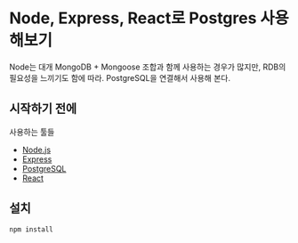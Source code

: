 # Node, Express, React로 Postgres 사용해보기

Node는 대개 MongoDB + Mongoose 조합과 함께 사용하는 경우가 많지만, RDB의 필요성을 느끼기도 함에 따라. PostgreSQL을 연결해서 사용해 본다.

## 시작하기 전에

사용하는 툴들

- [Node.js](https://nodejs.org/en/)
- [Express](http://expressjs.com)
- [PostgreSQL](https://www.postgresql.org/docs/9.5/static/index.html)
- [React](https://facebook.github.io/react/)

## 설치

`npm install`